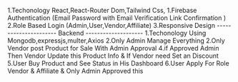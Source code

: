 1.Techonology React,React-Router Dom,Tailwind Css, 
1.Firebase Authentication (Email Password with Email Verification Link Confirmation )
2.Role Based Login (Admin,User,Vendor,Affiliate)
3.Responsive Design
---------------------- Backend --------------------
1.Techonology Using Mongodb,expressjs,multer,Axios
2.Only Admin Manage Everything
2.Only Vendor post Product for Sale With Admin Approval
4.if Approved Admin Then Vendor Update this Product Info & If Vendor need Set an Discount
5.User Buy Product and See Status in His Dashboard
6.User Apply For Role Vendor & Affiliate & Only Admin Approved this
